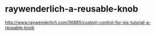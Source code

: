 raywenderlich-a-reusable-knob
=============================

http://www.raywenderlich.com/56885/custom-control-for-ios-tutorial-a-reusable-knob
